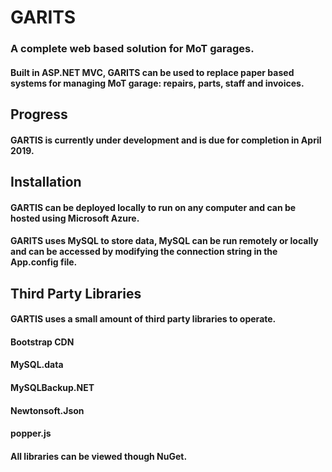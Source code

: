 # GARITS
### A complete web based solution for MoT garages.

#### Built in ASP.NET MVC, GARITS can be used to replace paper based systems for managing MoT garage: repairs, parts, staff and invoices.

## Progress

#### GARTIS is currently under development and is due for completion in April 2019.

## Installation

#### GARTIS can be deployed locally to run on any computer and can be hosted using Microsoft Azure.
#### GARITS uses MySQL to store data, MySQL can be run remotely or locally and can be accessed by modifying the connection string in the App.config file.

## Third Party Libraries

#### GARTIS uses a small amount of third party libraries to operate.
#### Bootstrap CDN
#### MySQL.data
#### MySQLBackup.NET
#### Newtonsoft.Json
#### popper.js
#### All libraries can be viewed though NuGet.
